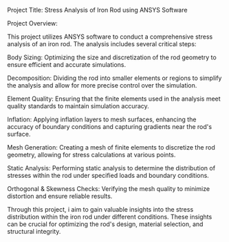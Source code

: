Project Title: Stress Analysis of Iron Rod using ANSYS Software

Project Overview:

This project utilizes ANSYS software to conduct a comprehensive stress analysis of an iron rod. The analysis includes several critical steps:

Body Sizing: Optimizing the size and discretization of the rod geometry to ensure efficient and accurate simulations.

Decomposition: Dividing the rod into smaller elements or regions to simplify the analysis and allow for more precise control over the simulation.

Element Quality: Ensuring that the finite elements used in the analysis meet quality standards to maintain simulation accuracy.

Inflation: Applying inflation layers to mesh surfaces, enhancing the accuracy of boundary conditions and capturing gradients near the rod's surface.

Mesh Generation: Creating a mesh of finite elements to discretize the rod geometry, allowing for stress calculations at various points.

Static Analysis: Performing static analysis to determine the distribution of stresses within the rod under specified loads and boundary conditions.

Orthogonal & Skewness Checks: Verifying the mesh quality to minimize distortion and ensure reliable results.

Through this project, i aim to gain valuable insights into the stress distribution within the iron rod under different conditions. These insights can be crucial for optimizing the rod's design, material selection, and structural integrity.

